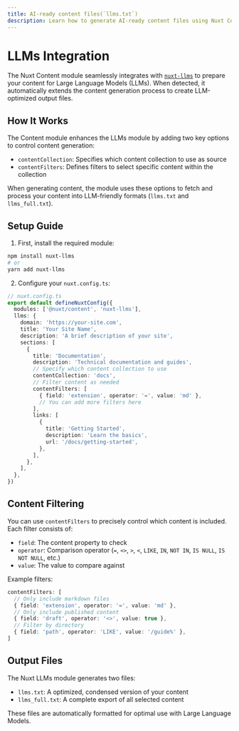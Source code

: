 ```yaml
---
title: AI-ready content files(`llms.txt`)
description: Learn how to generate AI-ready content files using Nuxt Content and the Nuxt LLMs module.
---
```


# LLMs Integration

The Nuxt Content module seamlessly integrates with [`nuxt-llms`](https://github.com/nuxtlabs/nuxt-llms) to prepare your content for Large Language Models (LLMs). When detected, it automatically extends the content generation process to create LLM-optimized output files.

## How It Works

The Content module enhances the LLMs module by adding two key options to control content generation:

- `contentCollection`: Specifies which content collection to use as source
- `contentFilters`: Defines filters to select specific content within the collection

When generating content, the module uses these options to fetch and process your content into LLM-friendly formats (`llms.txt` and `llms_full.txt`).

## Setup Guide

1. First, install the required module:

```bash
npm install nuxt-llms
# or
yarn add nuxt-llms
```

2. Configure your `nuxt.config.ts`:

```ts
// nuxt.config.ts
export default defineNuxtConfig({
  modules: ['@nuxt/content', 'nuxt-llms'],
  llms: {
    domain: 'https://your-site.com',
    title: 'Your Site Name',
    description: 'A brief description of your site',
    sections: [
      {
        title: 'Documentation',
        description: 'Technical documentation and guides',
        // Specify which content collection to use
        contentCollection: 'docs',
        // Filter content as needed
        contentFilters: [
          { field: 'extension', operator: '=', value: 'md' },
          // You can add more filters here
        ],
        links: [
          {
            title: 'Getting Started',
            description: 'Learn the basics',
            url: '/docs/getting-started',
          },
        ],
      },
    ],
  },
})
```

## Content Filtering

You can use `contentFilters` to precisely control which content is included. Each filter consists of:
- `field`: The content property to check
- `operator`: Comparison operator (`=`, `<>`, `>`, `<`, `LIKE`, `IN`, `NOT IN`, `IS NULL`, `IS NOT NULL`, etc.)
- `value`: The value to compare against

Example filters:

```ts
contentFilters: [
  // Only include markdown files
  { field: 'extension', operator: '=', value: 'md' },
  // Only include published content
  { field: 'draft', operator: '<>', value: true },
  // Filter by directory
  { field: 'path', operator: 'LIKE', value: '/guide%' },
]
```

## Output Files

The Nuxt LLMs module generates two files:
- `llms.txt`: A optimized, condensed version of your content
- `llms_full.txt`: A complete export of all selected content

These files are automatically formatted for optimal use with Large Language Models.